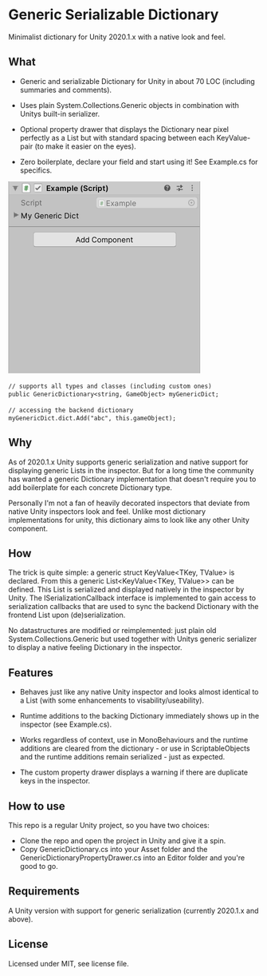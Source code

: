 # Generic Serializable Dictionary
Minimalist dictionary for Unity 2020.1.x with a native look and feel.

## What

* Generic and serializable Dictionary for Unity in about 70 LOC (including summaries and comments).

* Uses plain System.Collections.Generic objects in combination with Unitys built-in serializer.

* Optional property drawer that displays the Dictionary near pixel perfectly as a List but with standard spacing between each KeyValue-pair (to make it easier on the eyes).

* Zero boilerplate, declare your field and start using it! See Example.cs for specifics.

![](example.gif)

```
// supports all types and classes (including custom ones)
public GenericDictionary<string, GameObject> myGenericDict;

// accessing the backend dictionary
myGenericDict.dict.Add("abc", this.gameObject);
```


## Why 

As of 2020.1.x Unity supports generic serialization and native support for displaying generic Lists in the inspector. But for a long time the community has wanted a generic Dictionary implementation that doesn't require you to add boilerplate for each concrete Dictionary type.

Personally I'm not a fan of heavily decorated inspectors that deviate from native Unity inspectors look and feel. Unlike most dictionary implementations for unity, this dictionary aims to look like any other Unity component.

## How

The trick is quite simple: a generic struct KeyValue<TKey, TValue> is declared. From this a generic List<KeyValue<TKey, TValue>> can be defined. This List is serialized and displayed natively in the inspector by Unity. The ISerializationCallback interface is implemented to gain access to serialization callbacks that are used to sync the backend Dictionary with the frontend List upon (de)serialization.

No datastructures are modified or reimplemented: just plain old System.Collections.Generic but used together with Unitys generic serializer to display a native feeling Dictionary in the inspector.

## Features

* Behaves just like any native Unity inspector and looks almost identical to a List<T> (with some enhancements to visability/useability).

* Runtime additions to the backing Dictionary immediately shows up in the inspector (see Example.cs).

* Works regardless of context, use in MonoBehaviours and the runtime additions are cleared from the dictionary - or use in ScriptableObjects and the runtime additions remain serialized - just as expected.

* The custom property drawer displays a warning if there are duplicate keys in the inspector.

## How to use

This repo is a regular Unity project, so you have two choices:
* Clone the repo and open the project in Unity and give it a spin.
* Copy GenericDictionary.cs into your Asset folder and the GenericDictionaryPropertyDrawer.cs into an Editor folder and you're good to go.

## Requirements

A Unity version with support for generic serialization (currently 2020.1.x and above).

## License
Licensed under MIT, see license file.
